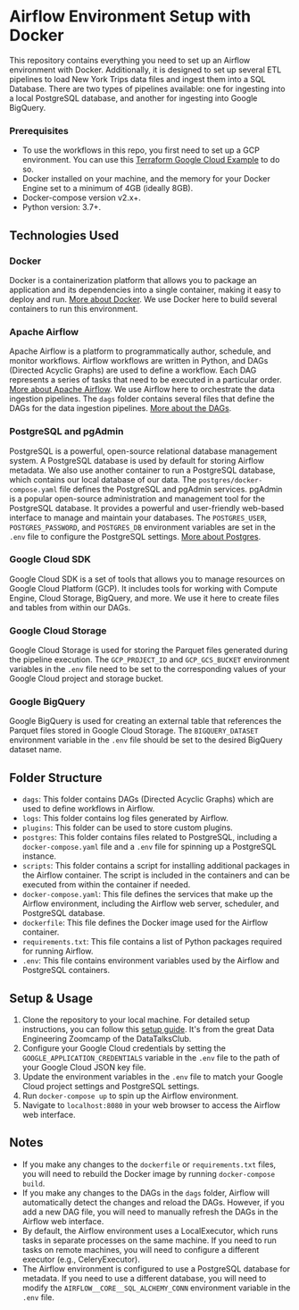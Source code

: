 # Airflow Environment Setup with Docker

This repository contains everything you need to set up an Airflow environment with Docker. Additionally, it is designed to set up several ETL pipelines to load New York Trips data files and ingest them into a SQL Database. There are two types of pipelines available: one for ingesting into a local PostgreSQL database, and another for ingesting into Google BigQuery.

### Prerequisites
* To use the workflows in this repo, you first need to set up a GCP environment. You can use this [Terraform Google Cloud Example](https://github.com/d-gilles/Terraform_Google_Cloud_Example) to do so.
* Docker installed on your machine, and the memory for your Docker Engine set to a minimum of 4GB (ideally 8GB).
* Docker-compose version v2.x+.
* Python version: 3.7+.

## Technologies Used

### Docker
Docker is a containerization platform that allows you to package an application and its dependencies into a single container, making it easy to deploy and run. [More about Docker](https://github.com/d-gilles/Notes_On_Data_Engineering/blob/master/Tools/Docker.md).
We use Docker here to build several containers to run this environment.

### Apache Airflow
Apache Airflow is a platform to programmatically author, schedule, and monitor workflows. Airflow workflows are written in Python, and DAGs (Directed Acyclic Graphs) are used to define a workflow. Each DAG represents a series of tasks that need to be executed in a particular order. [More about Apache Airflow](https://github.com/d-gilles/Notes_On_Data_Engineering/blob/master/Tools/Airflow.md).
We use Airflow here to orchestrate the data ingestion pipelines. The `dags` folder contains several files that define the DAGs for the data ingestion pipelines. [More about the DAGs](./dags/README.md).


### PostgreSQL and pgAdmin
PostgreSQL is a powerful, open-source relational database management system. A PostgreSQL database is used by default for storing Airflow metadata. We also use another container to run a PostgreSQL database, which contains our local database of our data. The `postgres/docker-compose.yaml` file defines the PostgreSQL and pgAdmin services. pgAdmin is a popular open-source administration and management tool for the PostgreSQL database. It provides a powerful and user-friendly web-based interface to manage and maintain your databases. The `POSTGRES_USER`, `POSTGRES_PASSWORD`, and `POSTGRES_DB` environment variables are set in the `.env` file to configure the PostgreSQL settings. [More about Postgres](https://github.com/d-gilles/Notes_On_Data_Engineering/blob/master/Tools/Postgres.md).



### Google Cloud SDK
Google Cloud SDK is a set of tools that allows you to manage resources on Google Cloud Platform (GCP). It includes tools for working with Compute Engine, Cloud Storage, BigQuery, and more. We use it here to create files and tables from within our DAGs.

### Google Cloud Storage
Google Cloud Storage is used for storing the Parquet files generated during the pipeline execution. The `GCP_PROJECT_ID` and `GCP_GCS_BUCKET` environment variables in the `.env` file need to be set to the corresponding values of your Google Cloud project and storage bucket.

### Google BigQuery
Google BigQuery is used for creating an external table that references the Parquet files stored in Google Cloud Storage. The `BIGQUERY_DATASET` environment variable in the `.env` file should be set to the desired BigQuery dataset name.

## Folder Structure
- `dags`: This folder contains DAGs (Directed Acyclic Graphs) which are used to define workflows in Airflow.
- `logs`: This folder contains log files generated by Airflow.
- `plugins`: This folder can be used to store custom plugins.
- `postgres`: This folder contains files related to PostgreSQL, including a `docker-compose.yaml` file and a `.env` file for spinning up a PostgreSQL instance.
- `scripts`: This folder contains a script for installing additional packages in the Airflow container. The script is included in the containers and can be executed from within the container if needed.
- `docker-compose.yaml`: This file defines the services that make up the Airflow environment, including the Airflow web server, scheduler, and PostgreSQL database.
- `dockerfile`: This file defines the Docker image used for the Airflow container.
- `requirements.txt`: This file contains a list of Python packages required for running Airflow.
- `.env`: This file contains environment variables used by the Airflow and PostgreSQL containers.

## Setup & Usage
1. Clone the repository to your local machine. For detailed setup instructions, you can follow this [setup guide](2_setup_nofrills.md). It's from the great Data Engineering Zoomcamp of the DataTalksClub.
2. Configure your Google Cloud credentials by setting the `GOOGLE_APPLICATION_CREDENTIALS` variable in the `.env` file to the path of your Google Cloud JSON key file.
3. Update the environment variables in the `.env` file to match your Google Cloud project settings and PostgreSQL settings.
4. Run `docker-compose up` to spin up the Airflow environment.
5. Navigate to `localhost:8080` in your web browser to access the Airflow web interface.

## Notes
- If you make any changes to the `dockerfile` or `requirements.txt` files, you will need to rebuild the Docker image by running `docker-compose build`.
- If you make any changes to the DAGs in the `dags` folder, Airflow will automatically detect the changes and reload the DAGs. However, if you add a new DAG file, you will need to manually refresh the DAGs in the Airflow web interface.
- By default, the Airflow environment uses a LocalExecutor, which runs tasks in separate processes on the same machine. If you need to run tasks on remote machines, you will need to configure a different executor (e.g., CeleryExecutor).
- The Airflow environment is configured to use a PostgreSQL database for metadata. If you need to use a different database, you will need to modify the `AIRFLOW__CORE__SQL_ALCHEMY_CONN` environment variable in the `.env` file.
